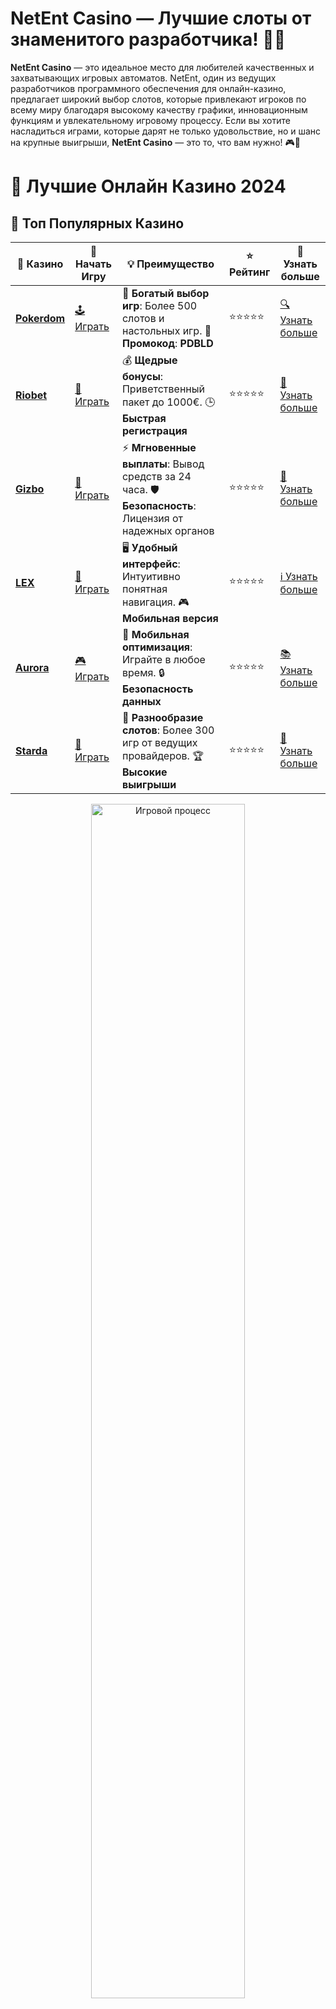 # **NetEnt Casino — Лучшие слоты от знаменитого разработчика! 🎰🌟**

**NetEnt Casino** — это идеальное место для любителей качественных и захватывающих игровых автоматов. NetEnt, один из ведущих разработчиков программного обеспечения для онлайн-казино, предлагает широкий выбор слотов, которые привлекают игроков по всему миру благодаря высокому качеству графики, инновационным функциям и увлекательному игровому процессу. Если вы хотите насладиться играми, которые дарят не только удовольствие, но и шанс на крупные выигрыши, **NetEnt Casino** — это то, что вам нужно! 🎮💸

# 🎰 Лучшие Онлайн Казино 2024

## 🌟 Топ Популярных Казино

| 🎲 **Казино** | 🔗 **Начать Игру** | 💡 **Преимущество** | ⭐ **Рейтинг** | 🔗 **Узнать больше** |
|--------------|---------------------|---------------------|----------------|----------------------|
| [**Pokerdom**](https://brandplay.link/4k77v2yx) | [🕹️ Играть](https://brandplay.link/4k77v2yx) | 🎉 **Богатый выбор игр**: Более 500 слотов и настольных игр. 🎁 **Промокод**: **PDBLD** | ⭐⭐⭐⭐⭐ | [🔍 Узнать больше](https://brandplay.link/4k77v2yx) |
| [**Riobet**](https://brandplay.link/7xBLTPyj) | [🎰 Играть](https://brandplay.link/7xBLTPyj) | 💰 **Щедрые бонусы**: Приветственный пакет до 1000€. 🕒 **Быстрая регистрация** | ⭐⭐⭐⭐⭐ | [📖 Узнать больше](https://brandplay.link/7xBLTPyj) |
| [**Gizbo**](https://brandplay.link/bprXw4YV) | [🎲 Играть](https://brandplay.link/bprXw4YV) | ⚡ **Мгновенные выплаты**: Вывод средств за 24 часа. 🛡️ **Безопасность**: Лицензия от надежных органов | ⭐⭐⭐⭐⭐ | [📝 Узнать больше](https://brandplay.link/bprXw4YV) |
| [**LEX**](https://brandplay.link/zW4hdDFV) | [🤑 Играть](https://brandplay.link/zW4hdDFV) | 🖥️ **Удобный интерфейс**: Интуитивно понятная навигация. 🎮 **Мобильная версия** | ⭐⭐⭐⭐⭐ | [ℹ️ Узнать больше](https://brandplay.link/zW4hdDFV) |
| [**Aurora**](https://10trafic-stat2.com/click/668546556bcc6313411604bd/6766/13032/subaccount) | [🎮 Играть](https://10trafic-stat2.com/click/668546556bcc6313411604bd/6766/13032/subaccount) | 📱 **Мобильная оптимизация**: Играйте в любое время. 🔒 **Безопасность данных** | ⭐⭐⭐⭐⭐ | [📚 Узнать больше](https://10trafic-stat2.com/click/668546556bcc6313411604bd/6766/13032/subaccount) |
| [**Starda**](https://brandplay.link/fB7xwRFL) | [🎯 Играть](https://brandplay.link/fB7xwRFL) | 🎰 **Разнообразие слотов**: Более 300 игр от ведущих провайдеров. 🏆 **Высокие выигрыши** | ⭐⭐⭐⭐⭐ | [🔎 Узнать больше](https://brandplay.link/fB7xwRFL) |

<div align="center">
    <img src="https://i.pinimg.com/originals/87/9e/b9/879eb9354dd0699582408b68f2e253b2.gif" alt="Игровой процесс" width="70%">
</div>

## 💎 Лучшие Бонусы и Акции

| 🎲 **Казино** | 🔗 **Начать Игру** | 💡 **Преимущество** | ⭐ **Рейтинг** | 🔗 **Узнать больше** |
|--------------|---------------------|---------------------|----------------|----------------------|
| [**Kometa**](https://brandplay.link/8ZymQJV8) | [🎰 Играть](https://brandplay.link/8ZymQJV8) | 🎁 **Эксклюзивные бонусы**: Регулярные акции и промо. 🔄 **Программы лояльности** | ⭐⭐⭐⭐☆ | [🔍 Узнать больше](https://brandplay.link/8ZymQJV8) |
| [**R7**](https://brandplay.link/bMd3Yjsw) | [🕹️ Играть](https://brandplay.link/bMd3Yjsw) | 🕒 **Круглосуточная поддержка**: Всегда на связи. 💸 **Высокие лимиты** | ⭐⭐⭐⭐☆ | [📖 Узнать больше](https://brandplay.link/bMd3Yjsw) |
| [**7K**](https://brandplay.link/BvQyFShp) | [🎲 Играть](https://brandplay.link/BvQyFShp) | 🌟 **Эксклюзивные бонусы**: Только для VIP игроков. 🎉 **Сезонные акции** | ⭐⭐⭐⭐☆ | [📝 Узнать больше](https://brandplay.link/BvQyFShp) |
| [**Kent**](https://brandplay.link/Fv2WP3js) | [🤑 Играть](https://brandplay.link/Fv2WP3js) | 📈 **Высокий RTP**: Более 98%. 💼 **Профессиональная поддержка** | ⭐⭐⭐⭐☆ | [ℹ️ Узнать больше](https://brandplay.link/Fv2WP3js) |
| [**1Xslots**](https://brandplay.link/hSB1khtr) | [🎮 Играть](https://brandplay.link/hSB1khtr) | 🎉 **Множество акций**: Еженедельные бонусы и турниры. 🛡️ **Безопасность** | ⭐⭐⭐⭐☆ | [📚 Узнать больше](https://brandplay.link/hSB1khtr) |
| [**Gama**](https://brandplay.link/j6NMKsDz) | [🎯 Играть](https://brandplay.link/j6NMKsDz) | 🔍 **Интуитивный интерфейс**: Легкость использования. 🏅 **Престижные турниры** | ⭐⭐⭐⭐☆ | [🔎 Узнать больше](https://brandplay.link/j6NMKsDz) |

<div align="center">
    <img src="https://i.pinimg.com/originals/87/9e/b9/879eb9354dd0699582408b68f2e253b2.gif" alt="Игровой процесс" width="70%">
</div>

## 🚀 Быстрые Выигрыши и Поддержка

| 🎲 **Казино** | 🔗 **Начать Игру** | 💡 **Преимущество** | ⭐ **Рейтинг** | 🔗 **Узнать больше** |
|--------------|---------------------|---------------------|----------------|----------------------|
| [**Onion**](https://brandplay.link/zBGRVpQ9) | [🎰 Играть](https://brandplay.link/zBGRVpQ9) | 🤑 **Низкие ставки**: Идеально для начинающих. 🔄 **Быстрые выводы** | ⭐⭐⭐⭐☆ | [🔍 Узнать больше](https://brandplay.link/zBGRVpQ9) |
| [**Чемпион**](https://temon-gter.cfd/go/lRq?p80412p304504pcc44t17455) | [🕹️ Играть](https://temon-gter.cfd/go/lRq?p80412p304504pcc44t17455) | 🏅 **Лояльная программа**: Награды за активность. 🎁 **Ежемесячные бонусы** | ⭐⭐⭐⭐☆ | [📖 Узнать больше](https://temon-gter.cfd/go/lRq?p80412p304504pcc44t17455) |
| [**Vavada**](https://vavadapartner.pro/?promo=ea5c9275-6854-4505-94fc-95ab18221945-linkb2) | [🎲 Играть](https://vavadapartner.pro/?promo=ea5c9275-6854-4505-94fc-95ab18221945-linkb2) | 🚀 **Быстрая регистрация**: Начните играть мгновенно. 🔐 **Безопасные транзакции** | ⭐⭐⭐⭐☆ | [📝 Узнать больше](https://vavadapartner.pro/?promo=ea5c9275-6854-4505-94fc-95ab18221945-linkb2) |
| [**Friends**](https://gofriends.kim/linkb2) | [🤑 Играть](https://gofriends.kim/linkb2) | 🤝 **Социальные игры**: Играйте с друзьями. 🌐 **Мультиплатформенность** | ⭐⭐⭐⭐☆ | [ℹ️ Узнать больше](https://gofriends.kim/linkb2) |
| [**1WIN**](https://brandplay.link/smXVpBbG) | [🎮 Играть](https://brandplay.link/smXVpBbG) | 🏆 **Спортивные ставки**: Широкий выбор видов спорта. 💵 **Высокие коэффициенты** | ⭐⭐⭐⭐☆ | [📚 Узнать больше](https://brandplay.link/smXVpBbG) |
| [**Drip**](https://drp-ircp01.com/c07e6a3db) | [🎯 Играть](https://drp-ircp01.com/c07e6a3db) | 🌐 **Инновационные игры**: Новейшие игровые технологии. 🛡️ **Высокая безопасность** | ⭐⭐⭐⭐☆ | [🔎 Узнать больше](https://drp-ircp01.com/c07e6a3db) |
| [**JoyCasino**](https://rpc30.call2me.pro/?/ru/registration?apkpop=0&partner=p24970p3291217pc98f) | [🎰 Играть](https://rpc30.call2me.pro/?/ru/registration?apkpop=0&partner=p24970p3291217pc98f) | 🎁 **Приятные бонусы**: Ежедневные акции и подарки. 🕹️ **Разнообразие игр** | ⭐⭐⭐⭐☆ | [🔍 Узнать больше](https://rpc30.call2me.pro/?/ru/registration?apkpop=0&partner=p24970p3291217pc98f) |

<div align="center">
    <img src="https://i.pinimg.com/originals/87/9e/b9/879eb9354dd0699582408b68f2e253b2.gif" alt="Игровой процесс" width="70%">
</div>
---

✨ **Выбирайте лучшее казино для себя и наслаждайтесь игрой! Удачи!** ✨
![NetEnt Casino](https://i.pinimg.com/originals/a9/29/6e/a9296ea1cf6a7c20a985e593451f0323.png)

### 1. **Что такое NetEnt Casino?** 🎰🔥

**NetEnt** — это один из самых известных и уважаемых разработчиков игр для онлайн-казино, который был основан в 1996 году. Компания специализируется на создании высококачественных слотов с передовой графикой, захватывающими бонусными функциями и интересными темами. **NetEnt Casino** включает в себя разнообразие слотов и настольных игр, которые привлекают как новичков, так и опытных игроков.

**Основные характеристики игр NetEnt:**
- **Высокое качество графики**: яркие и детализированные слоты.
- **Инновационные функции**: бесплатные вращения, множители, бонусные игры.
- **Широкий выбор**: от классических автоматов до современных видеослотов с 3D-графикой.

### 2. **Как играть в игры от NetEnt?** 🎮💡

Игры от **NetEnt** отличаются интуитивно понятным интерфейсом и захватывающими игровыми механиками. Вне зависимости от того, какой слот вы выберете, вам будет легко начать игру, а благодаря продуманным бонусным функциям — всегда интересно играть.

1. **Выбор игры**: NetEnt предлагает разнообразие слотов — от классических до самых современных. Выберите тот, который вам нравится.
2. **Настройка ставки**: выберите размер ставки в соответствии с вашим бюджетом и предпочтениями.
3. **Запуск игры**: наслаждайтесь процессом, следите за бонусами и возможностями для выигрыша!
4. **Особенности бонусных игр**: многие слоты предлагают бонусные раунды, бесплатные вращения или множители, которые увеличат ваши шансы на победу.

### 3. **Самые популярные слоты от NetEnt** 🏆🎰

**NetEnt** известен своими инновационными и популярными слотами, которые пользователи обожают за их увлекательные бонусные функции и отличную графику. Вот некоторые из самых популярных игр от этого разработчика:

- **Starburst** — классический слот с яркими драгоценными камнями и простыми, но выгодными бонусами.
- **Gonzo’s Quest** — приключенческий слот с уникальной функцией "Avalanche", где символы падают вместо вращения.
- **Dead or Alive 2** — слот с вестерн-темой, который подарит вам захватывающие бонусные раунды и большие выигрыши.
- **Jack and the Beanstalk** — слот по мотивам сказки, где вас ждут бесплатные вращения и дополнительные бонусы.

### 4. **Преимущества игр от NetEnt** 🌟🎮

**NetEnt** стал синонимом качества и инноваций в индустрии онлайн-игр, предлагая игрокам уникальные возможности для выигрыша и развлечения. Вот несколько причин, почему стоит выбирать игры от этого разработчика:

- **Невероятная графика и анимация**: слоты NetEnt отличаются отличной детализацией и яркими визуальными эффектами.
- **Инновационные бонусы**: игры предлагают оригинальные бонусные раунды, бесплатные вращения и множители.
- **Поддержка разных платформ**: игры NetEnt можно играть как на компьютере, так и на мобильных устройствах.
- **Легкость в управлении**: интерфейс игр прост и понятен даже для новичков.

### 5. **Заключение: NetEnt Casino — ваш шанс на увлекательную игру и большие выигрыши!** 💰🎰

**NetEnt Casino** — это лучшее место для тех, кто ищет качественные и увлекательные игры. С множеством популярных слотов, инновационными функциями и отличной графикой, **NetEnt** продолжает радовать игроков по всему миру. Вне зависимости от того, являетесь ли вы новичком или опытным игроком, вы обязательно найдете игру, которая принесет вам массу удовольствия и шанс на значительный выигрыш.

Откройте для себя захватывающие игры от **NetEnt** и получайте удовольствие от игры прямо сейчас! 🎮🎰
